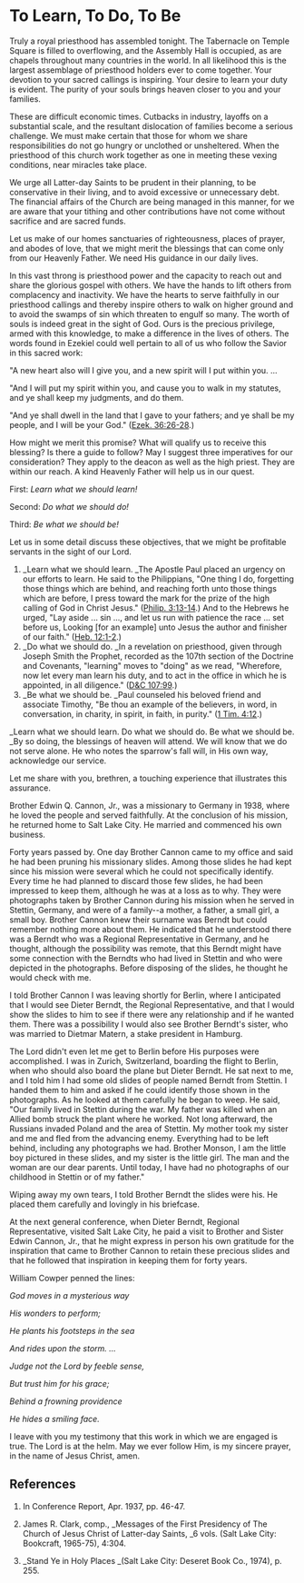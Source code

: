 # To Learn, To Do, To Be

Truly a royal priesthood has assembled tonight. The Tabernacle on Temple
Square is filled to overflowing, and the Assembly Hall is occupied, as are
chapels throughout many countries in the world. In all likelihood this is the
largest assemblage of priesthood holders ever to come together. Your devotion
to your sacred callings is inspiring. Your desire to learn your duty is
evident. The purity of your souls brings heaven closer to you and your
families.

These are difficult economic times. Cutbacks in industry, layoffs on a
substantial scale, and the resultant dislocation of families become a serious
challenge. We must make certain that those for whom we share responsibilities
do not go hungry or unclothed or unsheltered. When the priesthood of this
church work together as one in meeting these vexing conditions, near miracles
take place.

We urge all Latter-day Saints to be prudent in their planning, to be
conservative in their living, and to avoid excessive or unnecessary debt. The
financial affairs of the Church are being managed in this manner, for we are
aware that your tithing and other contributions have not come without
sacrifice and are sacred funds.

Let us make of our homes sanctuaries of righteousness, places of prayer, and
abodes of love, that we might merit the blessings that can come only from our
Heavenly Father. We need His guidance in our daily lives.

In this vast throng is priesthood power and the capacity to reach out and
share the glorious gospel with others. We have the hands to lift others from
complacency and inactivity. We have the hearts to serve faithfully in our
priesthood callings and thereby inspire others to walk on higher ground and to
avoid the swamps of sin which threaten to engulf so many. The worth of souls
is indeed great in the sight of God. Ours is the precious privilege, armed
with this knowledge, to make a difference in the lives of others. The words
found in Ezekiel could well pertain to all of us who follow the Savior in this
sacred work:

"A new heart also will I give you, and a new spirit will I put within you. ...

"And I will put my spirit within you, and cause you to walk in my statutes,
and ye shall keep my judgments, and do them.

"And ye shall dwell in the land that I gave to your fathers; and ye shall be
my people, and I will be your God." ([Ezek.
36:26-28](/scriptures/ot/ezek/36.26-28?lang=eng#25).)

How might we merit this promise? What will qualify us to receive this
blessing? Is there a guide to follow? May I suggest three imperatives for our
consideration? They apply to the deacon as well as the high priest. They are
within our reach. A kind Heavenly Father will help us in our quest.

First: _Learn what we should learn!_

Second: _Do what we should do!_

Third: _Be what we should be!_

Let us in some detail discuss these objectives, that we might be profitable
servants in the sight of our Lord.

  1. _Learn what we should learn. _The Apostle Paul placed an urgency on our efforts to learn. He said to the Philippians, "One thing I do, forgetting those things which are behind, and reaching forth unto those things which are before, I press toward the mark for the prize of the high calling of God in Christ Jesus." ([Philip. 3:13-14](/scriptures/nt/philip/3.13-14?lang=eng#12).) And to the Hebrews he urged, "Lay aside ... sin ..., and let us run with patience the race ... set before us, Looking [for an example] unto Jesus the author and finisher of our faith." ([Heb. 12:1-2](/scriptures/nt/heb/12.1-2?lang=eng#0).) 
  2. _Do what we should do. _In a revelation on priesthood, given through Joseph Smith the Prophet, recorded as the 107th section of the Doctrine and Covenants, "learning" moves to "doing" as we read, "Wherefore, now let every man learn his duty, and to act in the office in which he is appointed, in all diligence." ([D&amp;C 107:99](/scriptures/dc-testament/dc/107.99?lang=eng#98).) 
  3. _Be what we should be. _Paul counseled his beloved friend and associate Timothy, "Be thou an example of the believers, in word, in conversation, in charity, in spirit, in faith, in purity." ([1 Tim. 4:12](/scriptures/nt/1-tim/4.12?lang=eng#11).) 

_Learn what we should learn. Do what we should do. Be what we should be. _By
so doing, the blessings of heaven will attend. We will know that we do not
serve alone. He who notes the sparrow's fall will, in His own way, acknowledge
our service.

Let me share with you, brethren, a touching experience that illustrates this
assurance.

Brother Edwin Q. Cannon, Jr., was a missionary to Germany in 1938, where he
loved the people and served faithfully. At the conclusion of his mission, he
returned home to Salt Lake City. He married and commenced his own business.

Forty years passed by. One day Brother Cannon came to my office and said he
had been pruning his missionary slides. Among those slides he had kept since
his mission were several which he could not specifically identify. Every time
he had planned to discard those few slides, he had been impressed to keep
them, although he was at a loss as to why. They were photographs taken by
Brother Cannon during his mission when he served in Stettin, Germany, and were
of a family--a mother, a father, a small girl, a small boy. Brother Cannon
knew their surname was Berndt but could remember nothing more about them. He
indicated that he understood there was a Berndt who was a Regional
Representative in Germany, and he thought, although the possibility was
remote, that this Berndt might have some connection with the Berndts who had
lived in Stettin and who were depicted in the photographs. Before disposing of
the slides, he thought he would check with me.

I told Brother Cannon I was leaving shortly for Berlin, where I anticipated
that I would see Dieter Berndt, the Regional Representative, and that I would
show the slides to him to see if there were any relationship and if he wanted
them. There was a possibility I would also see Brother Berndt's sister, who
was married to Dietmar Matern, a stake president in Hamburg.

The Lord didn't even let me get to Berlin before His purposes were
accomplished. I was in Zurich, Switzerland, boarding the flight to Berlin,
when who should also board the plane but Dieter Berndt. He sat next to me, and
I told him I had some old slides of people named Berndt from Stettin. I handed
them to him and asked if he could identify those shown in the photographs. As
he looked at them carefully he began to weep. He said, "Our family lived in
Stettin during the war. My father was killed when an Allied bomb struck the
plant where he worked. Not long afterward, the Russians invaded Poland and the
area of Stettin. My mother took my sister and me and fled from the advancing
enemy. Everything had to be left behind, including any photographs we had.
Brother Monson, I am the little boy pictured in these slides, and my sister is
the little girl. The man and the woman are our dear parents. Until today, I
have had no photographs of our childhood in Stettin or of my father."

Wiping away my own tears, I told Brother Berndt the slides were his. He placed
them carefully and lovingly in his briefcase.

At the next general conference, when Dieter Berndt, Regional Representative,
visited Salt Lake City, he paid a visit to Brother and Sister Edwin Cannon,
Jr., that he might express in person his own gratitude for the inspiration
that came to Brother Cannon to retain these precious slides and that he
followed that inspiration in keeping them for forty years.

William Cowper penned the lines:

_God moves in a mysterious way_

_His wonders to perform;_

_He plants his footsteps in the sea_

_And rides upon the storm. ..._

_Judge not the Lord by feeble sense,_

_But trust him for his grace;_

_Behind a frowning providence_

_He hides a smiling face._

I leave with you my testimony that this work in which we are engaged is true.
The Lord is at the helm. May we ever follow Him, is my sincere prayer, in the
name of Jesus Christ, amen.

## References

  1. In Conference Report, Apr. 1937, pp. 46-47.

  2. James R. Clark, comp., _Messages of the First Presidency of The Church of Jesus Christ of Latter-day Saints, _6 vols. (Salt Lake City: Bookcraft, 1965-75), 4:304.

  3. _Stand Ye in Holy Places _(Salt Lake City: Deseret Book Co., 1974), p. 255.

